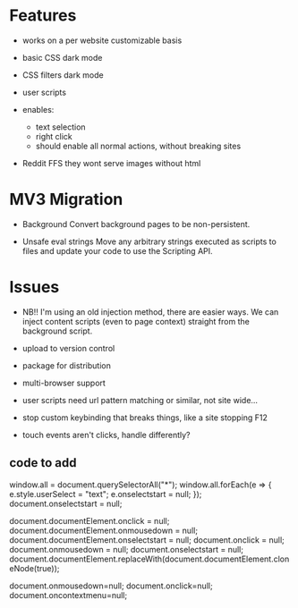 Features
========
- works on a per website customizable basis
- basic CSS dark mode
- CSS filters dark mode
- user scripts
- enables:
	- text selection
	- right click
	- should enable all normal actions, without breaking sites

- Reddit FFS they wont serve images without html

MV3 Migration
=============
- Background
	Convert background pages to be non-persistent.
<!-- - CSP
	Move the extension’s CSP to the manifest.json key content_security_policy.extension_pages 
	and update the CSP to conform to Manifest V3 requirements. -->
- Unsafe eval strings
	Move any arbitrary strings executed as scripts to files and update your code to use the Scripting API.

Issues
======
- NB!! I'm using an old injection method, there are easier ways. We can inject content scripts (even to page context) straight from the background script.

- upload to version control
- package for distribution
- multi-browser support
- user scripts need url pattern matching or similar, not site wide...
- stop custom keybinding that breaks things, like a site stopping F12
- touch events aren't clicks, handle differently?


code to add
---
window.all = document.querySelectorAll("*");
window.all.forEach(e => {
	e.style.userSelect = "text";
	e.onselectstart = null;
});
document.onselectstart = null;

document.documentElement.onclick = null;
document.documentElement.onmousedown = null;
document.documentElement.onselectstart = null;
document.onclick = null;
document.onmousedown = null;
document.onselectstart = null;
document.documentElement.replaceWith(document.documentElement.cloneNode(true));

document.onmousedown=null;
document.onclick=null;
document.oncontextmenu=null;
